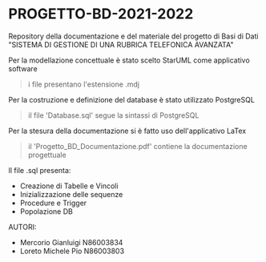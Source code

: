 # PROGETTO-BD-2021-2022
Repository della documentazione e del materiale del progetto di Basi di Dati "SISTEMA DI GESTIONE DI UNA RUBRICA TELEFONICA AVANZATA"

Per la modellazione concettuale è stato scelto StarUML come applicativo software
> i file presentano l'estensione .mdj

Per la costruzione e definizione del database è stato utilizzato PostgreSQL 
> il file 'Database.sql' segue la sintassi di PostgreSQL

Per la stesura della documentazione si è fatto uso dell'applicativo LaTex
> il 'Progetto_BD_Documentazione.pdf' contiene la documentazione progettuale



Il file .sql presenta:
- Creazione di Tabelle e Vincoli
- Inizializzazione delle sequenze
- Procedure e Trigger
- Popolazione DB



AUTORI:
- Mercorio Gianluigi N86003834
- Loreto Michele Pio N86003803
